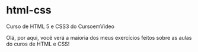 # html-css
 Curso de HTML 5 e CSS3 do CursoemVideo

Olá, por aqui, você verá a maioria dos meus exercícios feitos sobre as aulas do curos de HTML e CSS! 
